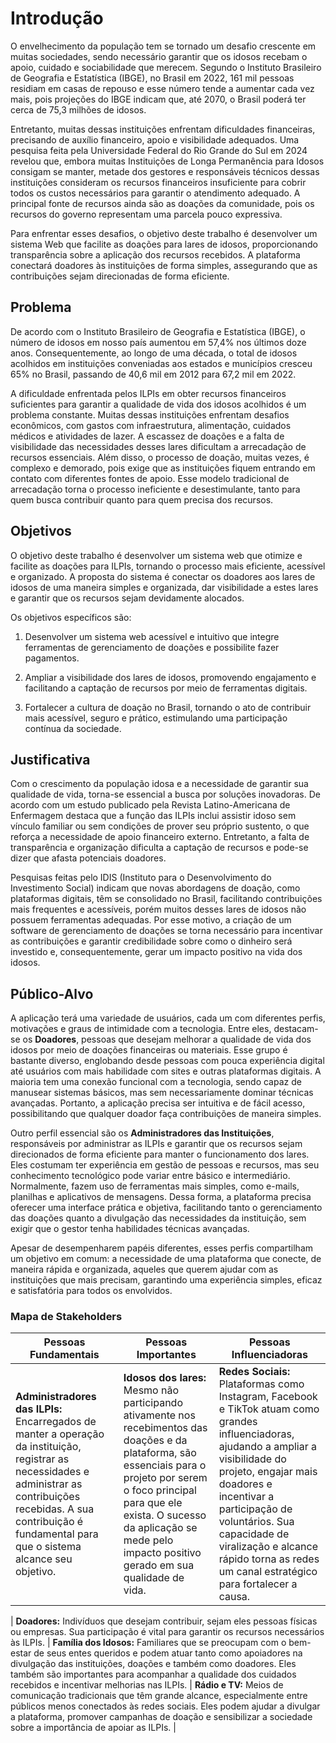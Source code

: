 # Introdução

O envelhecimento da população tem se tornado um desafio crescente em muitas sociedades, sendo necessário garantir que os idosos recebam o apoio, cuidado e sociabilidade que merecem. Segundo o Instituto Brasileiro de Geografia e Estatística (IBGE), no Brasil em 2022, 161 mil pessoas residiam em casas de repouso e esse número tende a aumentar cada vez mais, pois projeções do IBGE indicam que, até 2070, o Brasil poderá ter cerca de 75,3 milhões de idosos.

Entretanto, muitas dessas instituições enfrentam dificuldades financeiras, precisando de auxílio financeiro, apoio e visibilidade adequados. Uma pesquisa feita pela Universidade Federal do Rio Grande do Sul em 2024 revelou que, embora muitas Instituições de Longa Permanência para Idosos consigam se manter, metade dos gestores e responsáveis técnicos dessas instituições consideram os recursos financeiros insuficiente para cobrir todos os custos necessários para garantir o atendimento adequado. A principal fonte de recursos ainda são as doações da comunidade, pois os recursos do governo representam uma parcela pouco expressiva.

Para enfrentar esses desafios, o objetivo deste trabalho é desenvolver um sistema Web que facilite as doações para lares de idosos, proporcionando transparência sobre a aplicação dos recursos recebidos. A plataforma conectará doadores às instituições de forma simples, assegurando que as contribuições sejam direcionadas de forma eficiente.


## Problema

De acordo com o Instituto Brasileiro de Geografia e Estatística (IBGE), o número de idosos em nosso país aumentou em 57,4% nos últimos doze anos. Consequentemente, ao longo de uma década, o total de idosos acolhidos em instituições conveniadas aos estados e municípios cresceu 65% no Brasil, passando de 40,6 mil em 2012 para 67,2 mil em 2022.

A dificuldade enfrentada pelos ILPIs em obter recursos financeiros suficientes para garantir a qualidade de vida dos idosos acolhidos é um problema constante. Muitas dessas instituições enfrentam desafios econômicos, com gastos com infraestrutura, alimentação, cuidados médicos e atividades de lazer. A escassez de doações e a falta de visibilidade das necessidades desses lares dificultam a arrecadação de recursos essenciais. Além disso, o processo de doação, muitas vezes, é complexo e demorado, pois exige que as instituições fiquem entrando em contato com diferentes fontes de apoio. Esse modelo tradicional de arrecadação torna o processo ineficiente e desestimulante, tanto para quem busca contribuir quanto para quem precisa dos recursos.


## Objetivos

O objetivo deste trabalho é desenvolver um sistema web que otimize e facilite as doações para ILPIs, tornando o processo mais eficiente, acessível e organizado. A proposta do sistema é conectar os doadores aos lares de idosos de uma maneira simples e organizada, dar visibilidade a estes lares e garantir que os recursos sejam devidamente alocados.

Os objetivos específicos são:

1. Desenvolver um sistema web acessível e intuitivo que integre ferramentas de gerenciamento de doações e possibilite fazer pagamentos.

2. Ampliar a visibilidade dos lares de idosos, promovendo engajamento e facilitando a captação de recursos por meio de ferramentas digitais.

3. Fortalecer a cultura de doação no Brasil, tornando o ato de contribuir mais acessível, seguro e prático, estimulando uma participação contínua da sociedade.


## Justificativa

Com o crescimento da população idosa e a necessidade de garantir sua qualidade de vida, torna-se essencial a busca por soluções inovadoras. De acordo com um estudo publicado pela Revista Latino-Americana de Enfermagem destaca que a função das ILPIs inclui assistir idoso sem vínculo familiar ou sem condições de prover seu próprio sustento, o que reforça a necessidade de apoio financeiro externo. Entretanto, a falta de transparência e organização dificulta a captação de recursos e pode-se dizer que afasta potenciais doadores.

Pesquisas feitas pelo IDIS (Instituto para o Desenvolvimento do Investimento Social) indicam que novas abordagens de doação, como plataformas digitais, têm se consolidado no Brasil, facilitando contribuições mais frequentes e acessíveis, porém muitos desses lares de idosos não possuem ferramentas adequadas. Por esse motivo, a criação de um software de gerenciamento de doações se torna necessário para incentivar as contribuições e garantir credibilidade sobre como o dinheiro será investido e, consequentemente, gerar um impacto positivo na vida dos idosos.


## Público-Alvo

A aplicação terá uma variedade de usuários, cada um com diferentes perfis, motivações e graus de intimidade com a tecnologia. Entre eles, destacam-se os **Doadores**, pessoas que desejam melhorar a qualidade de vida dos idosos por meio de doações financeiras ou materiais. Esse grupo é bastante diverso, englobando desde pessoas com pouca experiência digital até usuários com mais habilidade com sites e outras plataformas digitais. A maioria tem uma conexão funcional com a tecnologia, sendo capaz de manusear sistemas básicos, mas sem necessariamente dominar técnicas avançadas. Portanto, a aplicação precisa ser intuitiva e de fácil acesso, possibilitando que qualquer doador faça contribuições de maneira simples.

Outro perfil essencial são os **Administradores das Instituições**, responsáveis por administrar as ILPIs e garantir que os recursos sejam direcionados de forma eficiente para manter o funcionamento dos lares. Eles costumam ter experiência em gestão de pessoas e recursos, mas seu conhecimento tecnológico pode variar entre básico e intermediário. Normalmente, fazem uso de ferramentas mais simples, como e-mails, planilhas e aplicativos de mensagens. Dessa forma, a plataforma precisa oferecer uma interface prática e objetiva, facilitando tanto o gerenciamento das doações quanto a divulgação das necessidades da instituição, sem exigir que o gestor tenha habilidades técnicas avançadas.

Apesar de desempenharem papéis diferentes, esses perfis compartilham um objetivo em comum: a necessidade de uma plataforma que conecte, de maneira rápida e organizada, aqueles que querem ajudar com as instituições que mais precisam, garantindo uma experiência simples, eficaz e satisfatória para todos os envolvidos.


### Mapa de Stakeholders

| Pessoas Fundamentais  | Pessoas Importantes | Pessoas Influenciadoras |
| ------------- | ------------- | ------------- |
| **Administradores das ILPIs:** Encarregados de manter a operação da instituição, registrar as necessidades e administrar as contribuições recebidas.  A sua contribuição é fundamental para que o sistema alcance seu objetivo.  |  **Idosos dos lares:** Mesmo não participando ativamente nos recebimentos das doações e da plataforma, são essenciais para o projeto por serem o foco principal para que ele exista.  O sucesso da aplicação se mede pelo impacto positivo gerado em sua qualidade de vida. | **Redes Sociais:** Plataformas como Instagram, Facebook e TikTok atuam como grandes influenciadoras, ajudando a ampliar a visibilidade do projeto, engajar mais doadores e incentivar a participação de voluntários. Sua capacidade de viralização e alcance rápido torna as redes um canal estratégico para fortalecer a causa. |
| 
**Doadores:** Indivíduos que desejam contribuir, sejam eles pessoas físicas ou empresas. Sua participação é vital para garantir os recursos necessários às ILPIs. | **Família dos Idosos:** Familiares que se preocupam com o bem-estar de seus entes queridos e podem atuar tanto como apoiadores na divulgação das instituições, doações e também como doadores. Eles também são importantes para acompanhar a qualidade dos cuidados recebidos e incentivar melhorias nas ILPIs.  | **Rádio e TV:** Meios de comunicação tradicionais que têm grande alcance, especialmente entre públicos menos conectados às redes sociais. Eles podem ajudar a divulgar a plataforma, promover campanhas de doação e sensibilizar a sociedade sobre a importância de apoiar as ILPIs. |
